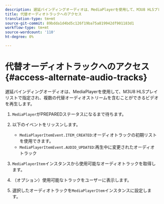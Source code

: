 ```yaml
---
description: 遅延バインディングオーディオは、MediaPlayerを使用して、M3U8 HLSプレイリストで指定され、複数の代替オーディオストリームを含むことができるビデオを再生します。
title: 代替オーディオトラックへのアクセス
translation-type: tm+mt
source-git-commit: 89bdda1d4bd5c126f19ba75a819942df901183d1
workflow-type: tm+mt
source-wordcount: '110'
ht-degree: 0%

---
```



# 代替オーディオトラックへのアクセス{#access-alternate-audio-tracks}

遅延バインディングオーディオは、MediaPlayerを使用して、M3U8 HLSプレイリストで指定され、複数の代替オーディオストリームを含むことができるビデオを再生します。

1. `MediaPlayer`がPREPAREDステータスになるまで待ちます。
1. 以下のイベントをリッスンします。

   * `MediaPlayerItemEvent.ITEM_CREATED`:オーディオトラックの初期リストを使用できます。
   * `MediaPlayerItemEvent.AUDIO_UPDATED`:再生中に変更されたオーディオトラック

1. `MediaPlayerItem`インスタンスから使用可能なオーディオトラックを取得します。
1. （オプション）使用可能なトラックをユーザーに表示します。
1. 選択したオーディオトラックを`MediaPlayerItem`インスタンスに設定します。
